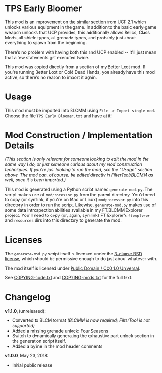 TPS Early Bloomer
=================

This mod is an improvement on the similar section from UCP 2.1 which unlocks
various equipment in the game.  In addition to the basic early-game weapon
unlocks that UCP provides, this additionally allows Relics, Class Mods, all
shield types, all grenade types, and probably just about everything to spawn
from the beginning.

There's no problem with having both this and UCP enabled -- it'll just mean
that a few statements get executed twice.

This mod was copied directly from a section of my Better Loot mod.  If you're
running Better Loot or Cold Dead Hands, you already have this mod active, so
there's no reason to import it again.

Usage
=====

This mod must be imported into BLCMM using `File -> Import single mod`.
Choose the file `TPS Early Bloomer.txt` and have at it!

Mod Construction / Implementation Details
=========================================

*(This section is only relevant for someone looking to edit the mod in the
same way I do, or just someone curious about my mod construction techniques.
If you're just looking to run the mod, see the "Usage" section above.  The
mod can, of course, be edited directly in FilterTool/BLCMM as well, once it's
been imported.)*

This mod is generated using a Python script named `generate-mod.py`.  The
script makes use of `modprocessor.py` from the parent directory.  You'd need
to copy (or symlink, if you're on Mac or Linux) `modprocessor.py` into this
directory in order to run the script.  Likewise, `generate-mod.py` makes
use of some data introspection abilities available in my FT/BLCMM Explorer
project.  You'll need to copy (or, again, symlink) FT Explorer's `ftexplorer`
and `resources` dirs into this directory to generate the mod.

Licenses
========

The `generate-mod.py` script itself is licensed under the
[3-clause BSD license](https://opensource.org/licenses/BSD-3-Clause),
which should be permissive enough to do just about whatever with.

The mod itself is licensed under
[Public Domain / CC0 1.0 Universal](https://creativecommons.org/publicdomain/zero/1.0/).

See [COPYING-code.txt](../COPYING-code.txt) and [COPYING-mods.txt](../COPYING-mods.txt)
for the full text.

Changelog
=========

**v1.1.0**, (unreleased):
 * Converted to BLCM format *(BLCMM is now required; FilterTool is not supported)*
 * Added a missing grenade unlock: Four Seasons
 * Switch to dynamically generating the exhaustive part unlock section in the
   generation script itself.
 * Added a byline in the mod header comments

**v1.0.0**, May 23, 2018:
 * Initial public release
